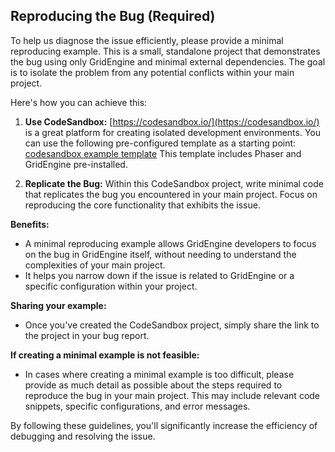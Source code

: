 ## Reproducing the Bug (Required)

To help us diagnose the issue efficiently, please provide a minimal reproducing example. This is a small, standalone project that demonstrates the bug using only GridEngine and minimal external dependencies. The goal is to isolate the problem from any potential conflicts within your main project.

Here's how you can achieve this:

1. **Use CodeSandbox:**  [https://codesandbox.io/](https://codesandbox.io/) is a great platform for creating isolated development environments. You can use the following pre-configured template as a starting point: [codesandbox example template](https://codesandbox.io/p/github/Annoraaq/template-esbuild-ts/main?file=%2Fsrc%2Fscenes%2FPreloader.ts%3A37%2C28) This template includes Phaser and GridEngine pre-installed.

2. **Replicate the Bug:**  Within this CodeSandbox project, write minimal code that replicates the bug you encountered in your main project. Focus on reproducing the core functionality that exhibits the issue.

**Benefits:**

* A minimal reproducing example allows GridEngine developers to focus on the bug in GridEngine itself, without needing to understand the complexities of your main project.
* It helps you narrow down if the issue is related to GridEngine or a specific configuration within your project.

**Sharing your example:**

* Once you've created the CodeSandbox project, simply share the link to the project in your bug report. 

**If creating a minimal example is not feasible:**

* In cases where creating a minimal example is too difficult, please provide as much detail as possible about the steps required to reproduce the bug in your main project. This may include relevant code snippets, specific configurations, and error messages.

By following these guidelines, you'll significantly increase the efficiency of debugging and resolving the issue.
